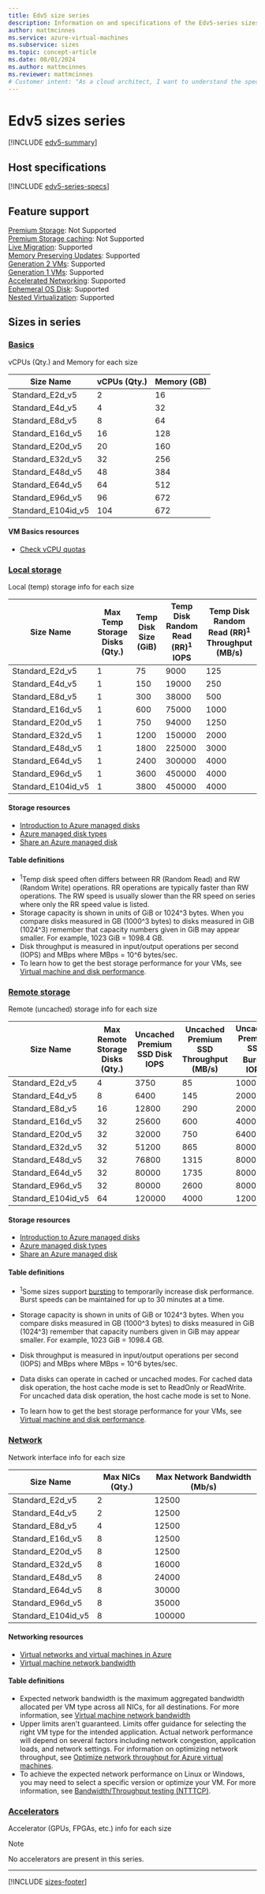 ```yaml
---
title: Edv5 size series
description: Information on and specifications of the Edv5-series sizes
author: mattmcinnes
ms.service: azure-virtual-machines
ms.subservice: sizes
ms.topic: concept-article
ms.date: 08/01/2024
ms.author: mattmcinnes
ms.reviewer: mattmcinnes
# Customer intent: "As a cloud architect, I want to understand the specifications and capabilities of the Edv5 virtual machine sizes, so that I can select the appropriate size to meet the performance and storage needs of my applications."
---
```


# Edv5 sizes series

[!INCLUDE [edv5-summary](./includes/edv5-series-summary.md)]

## Host specifications
[!INCLUDE [edv5-series-specs](./includes/edv5-series-specs.md)]

## Feature support
[Premium Storage](../../premium-storage-performance.md): Not Supported <br>[Premium Storage caching](../../premium-storage-performance.md): Not Supported <br>[Live Migration](../../maintenance-and-updates.md): Supported <br>[Memory Preserving Updates](../../maintenance-and-updates.md): Supported <br>[Generation 2 VMs](../../generation-2.md): Supported <br>[Generation 1 VMs](../../generation-2.md): Supported <br>[Accelerated Networking](/azure/virtual-network/create-vm-accelerated-networking-cli): Supported <br>[Ephemeral OS Disk](../../ephemeral-os-disks.md): Supported <br>[Nested Virtualization](/virtualization/hyper-v-on-windows/user-guide/nested-virtualization): Supported <br>

## Sizes in series

### [Basics](#tab/sizebasic)

vCPUs (Qty.) and Memory for each size

| Size Name | vCPUs (Qty.) | Memory (GB) |
| --- | --- | --- |
| Standard_E2d_v5 | 2 | 16 |
| Standard_E4d_v5 | 4 | 32 |
| Standard_E8d_v5 | 8 | 64 |
| Standard_E16d_v5 | 16 | 128 |
| Standard_E20d_v5 | 20 | 160 |
| Standard_E32d_v5 | 32 | 256 |
| Standard_E48d_v5 | 48 | 384 |
| Standard_E64d_v5 | 64 | 512 |
| Standard_E96d_v5 | 96 | 672 |
| Standard_E104id_v5 | 104 | 672 |

#### VM Basics resources
- [Check vCPU quotas](../../../virtual-machines/quotas.md)

### [Local storage](#tab/sizestoragelocal)

Local (temp) storage info for each size

| Size Name | Max Temp Storage Disks (Qty.) | Temp Disk Size (GiB) | Temp Disk Random Read (RR)<sup>1</sup> IOPS | Temp Disk Random Read (RR)<sup>1</sup> Throughput (MB/s) |
| --- | --- | --- | --- | --- |
| Standard_E2d_v5 | 1 | 75 | 9000 | 125 |
| Standard_E4d_v5 | 1 | 150 | 19000 | 250 |
| Standard_E8d_v5 | 1 | 300 | 38000 | 500 |
| Standard_E16d_v5 | 1 | 600 | 75000 | 1000 |
| Standard_E20d_v5 | 1 | 750 | 94000 | 1250 |
| Standard_E32d_v5 | 1 | 1200 | 150000 | 2000 |
| Standard_E48d_v5 | 1 | 1800 | 225000 | 3000 |
| Standard_E64d_v5 | 1 | 2400 | 300000 | 4000 |
| Standard_E96d_v5 | 1 | 3600 | 450000 | 4000 |
| Standard_E104id_v5 | 1 | 3800 | 450000 | 4000 |

#### Storage resources
- [Introduction to Azure managed disks](../../../virtual-machines/managed-disks-overview.md)
- [Azure managed disk types](../../../virtual-machines/disks-types.md)
- [Share an Azure managed disk](../../../virtual-machines/disks-shared.md)

#### Table definitions
- <sup>1</sup>Temp disk speed often differs between RR (Random Read) and RW (Random Write) operations. RR operations are typically faster than RW operations. The RW speed is usually slower than the RR speed on series where only the RR speed value is listed.
- Storage capacity is shown in units of GiB or 1024^3 bytes. When you compare disks measured in GB (1000^3 bytes) to disks measured in GiB (1024^3) remember that capacity numbers given in GiB may appear smaller. For example, 1023 GiB = 1098.4 GB.
- Disk throughput is measured in input/output operations per second (IOPS) and MBps where MBps = 10^6 bytes/sec.
- To learn how to get the best storage performance for your VMs, see [Virtual machine and disk performance](../../../virtual-machines/disks-performance.md).

### [Remote storage](#tab/sizestorageremote)

Remote (uncached) storage info for each size

| Size Name | Max Remote Storage Disks (Qty.) | Uncached Premium SSD Disk IOPS | Uncached Premium SSD Throughput (MB/s) | Uncached Premium SSD Burst<sup>1</sup> IOPS | Uncached Premium SSD Burst<sup>1</sup> Throughput (MB/s) |
| --- | --- | --- | --- | --- | --- |
| Standard_E2d_v5 | 4 | 3750 | 85 | 10000 | 1200 |
| Standard_E4d_v5 | 8 | 6400 | 145 | 20000 | 1200 |
| Standard_E8d_v5 | 16 | 12800 | 290 | 20000 | 1200 |
| Standard_E16d_v5 | 32 | 25600 | 600 | 40000 | 1200 |
| Standard_E20d_v5 | 32 | 32000 | 750 | 64000 | 1600 |
| Standard_E32d_v5 | 32 | 51200 | 865 | 80000 | 2000 |
| Standard_E48d_v5 | 32 | 76800 | 1315 | 80000 | 3000 |
| Standard_E64d_v5 | 32 | 80000 | 1735 | 80000 | 3000 |
| Standard_E96d_v5 | 32 | 80000 | 2600 | 80000 | 4000 |
| Standard_E104id_v5 | 64 | 120000 | 4000 | 120000 | 4000 |

#### Storage resources
- [Introduction to Azure managed disks](../../../virtual-machines/managed-disks-overview.md)
- [Azure managed disk types](../../../virtual-machines/disks-types.md)
- [Share an Azure managed disk](../../../virtual-machines/disks-shared.md)

#### Table definitions
- <sup>1</sup>Some sizes support [bursting](../../disk-bursting.md) to temporarily increase disk performance. Burst speeds can be maintained for up to 30 minutes at a time.

- Storage capacity is shown in units of GiB or 1024^3 bytes. When you compare disks measured in GB (1000^3 bytes) to disks measured in GiB (1024^3) remember that capacity numbers given in GiB may appear smaller. For example, 1023 GiB = 1098.4 GB.
- Disk throughput is measured in input/output operations per second (IOPS) and MBps where MBps = 10^6 bytes/sec.
- Data disks can operate in cached or uncached modes. For cached data disk operation, the host cache mode is set to ReadOnly or ReadWrite. For uncached data disk operation, the host cache mode is set to None.
- To learn how to get the best storage performance for your VMs, see [Virtual machine and disk performance](../../../virtual-machines/disks-performance.md).


### [Network](#tab/sizenetwork)

Network interface info for each size

| Size Name | Max NICs (Qty.) | Max Network Bandwidth (Mb/s) |
| --- | --- | --- |
| Standard_E2d_v5 | 2 | 12500 |
| Standard_E4d_v5 | 2 | 12500 |
| Standard_E8d_v5 | 4 | 12500 |
| Standard_E16d_v5 | 8 | 12500 |
| Standard_E20d_v5 | 8 | 12500 |
| Standard_E32d_v5 | 8 | 16000 |
| Standard_E48d_v5 | 8 | 24000 |
| Standard_E64d_v5 | 8 | 30000 |
| Standard_E96d_v5 | 8 | 35000 |
| Standard_E104id_v5 | 8 | 100000 |

#### Networking resources
- [Virtual networks and virtual machines in Azure](/azure/virtual-network/network-overview)
- [Virtual machine network bandwidth](/azure/virtual-network/virtual-machine-network-throughput)

#### Table definitions
- Expected network bandwidth is the maximum aggregated bandwidth allocated per VM type across all NICs, for all destinations. For more information, see [Virtual machine network bandwidth](/azure/virtual-network/virtual-machine-network-throughput)
- Upper limits aren't guaranteed. Limits offer guidance for selecting the right VM type for the intended application. Actual network performance will depend on several factors including network congestion, application loads, and network settings. For information on optimizing network throughput, see [Optimize network throughput for Azure virtual machines](/azure/virtual-network/virtual-network-optimize-network-bandwidth). 
-  To achieve the expected network performance on Linux or Windows, you may need to select a specific version or optimize your VM. For more information, see [Bandwidth/Throughput testing (NTTTCP)](/azure/virtual-network/virtual-network-bandwidth-testing).

### [Accelerators](#tab/sizeaccelerators)

Accelerator (GPUs, FPGAs, etc.) info for each size

> [!NOTE]
> No accelerators are present in this series.

---

[!INCLUDE [sizes-footer](../includes/sizes-footer.md)]

